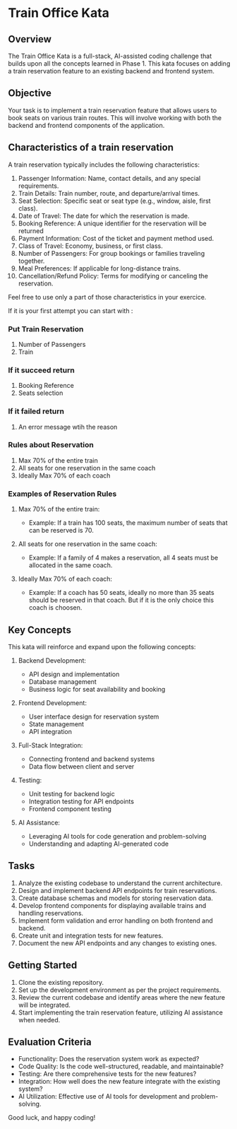 
# Train Office Kata

## Overview

The Train Office Kata is a full-stack, AI-assisted coding challenge that builds upon all the concepts learned in Phase 1. This kata focuses on adding a train reservation feature to an existing backend and frontend system.

## Objective

Your task is to implement a train reservation feature that allows users to book seats on various train routes. This will involve working with both the backend and frontend components of the application.

## Characteristics of a train reservation

A train reservation typically includes the following characteristics:

1. Passenger Information: Name, contact details, and any special requirements.
2. Train Details: Train number, route, and departure/arrival times.
3. Seat Selection: Specific seat or seat type (e.g., window, aisle, first class).
4. Date of Travel: The date for which the reservation is made.
5. Booking Reference: A unique identifier for the reservation will be returned
6. Payment Information: Cost of the ticket and payment method used.
7. Class of Travel: Economy, business, or first class.
8. Number of Passengers: For group bookings or families traveling together.
9. Meal Preferences: If applicable for long-distance trains.
10. Cancellation/Refund Policy: Terms for modifying or canceling the reservation.

Feel free to use only a part of those characteristics in your exercice.

If it is your first attempt you can start with :

### Put Train Reservation

1. Number of Passengers
2. Train

### If it succeed return

1. Booking Reference
2. Seats selection

### If it failed return

1. An error message wtih the reason

### Rules about Reservation

1. Max 70% of the entire train
2. All seats for one reservation in the same coach
3. Ideally Max 70% of each coach

### Examples of Reservation Rules

1. Max 70% of the entire train:
   - Example: If a train has 100 seats, the maximum number of seats that can be reserved is 70.

2. All seats for one reservation in the same coach:
   - Example: If a family of 4 makes a reservation, all 4 seats must be allocated in the same coach.

3. Ideally Max 70% of each coach:
   - Example: If a coach has 50 seats, ideally no more than 35 seats should be reserved in that coach. But if it is the only choice this coach is choosen.

## Key Concepts

This kata will reinforce and expand upon the following concepts:

1. Backend Development:
   - API design and implementation
   - Database management
   - Business logic for seat availability and booking

2. Frontend Development:
   - User interface design for reservation system
   - State management
   - API integration

3. Full-Stack Integration:
   - Connecting frontend and backend systems
   - Data flow between client and server

4. Testing:
   - Unit testing for backend logic
   - Integration testing for API endpoints
   - Frontend component testing

5. AI Assistance:
   - Leveraging AI tools for code generation and problem-solving
   - Understanding and adapting AI-generated code

## Tasks

1. Analyze the existing codebase to understand the current architecture.
2. Design and implement backend API endpoints for train reservations.
3. Create database schemas and models for storing reservation data.
4. Develop frontend components for displaying available trains and handling reservations.
5. Implement form validation and error handling on both frontend and backend.
6. Create unit and integration tests for new features.
7. Document the new API endpoints and any changes to existing ones.

## Getting Started

1. Clone the existing repository.
2. Set up the development environment as per the project requirements.
3. Review the current codebase and identify areas where the new feature will be integrated.
4. Start implementing the train reservation feature, utilizing AI assistance when needed.

## Evaluation Criteria

- Functionality: Does the reservation system work as expected?
- Code Quality: Is the code well-structured, readable, and maintainable?
- Testing: Are there comprehensive tests for the new features?
- Integration: How well does the new feature integrate with the existing system?
- AI Utilization: Effective use of AI tools for development and problem-solving.

Good luck, and happy coding!

